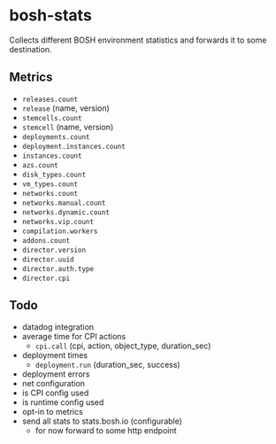 # bosh-stats

Collects different BOSH environment statistics and forwards it to some destination.

## Metrics

- `releases.count`
- `release` (name, version)
- `stemcells.count`
- `stemcell` (name, version)
- `deployments.count`
- `deployment.instances.count`
- `instances.count`
- `azs.count`
- `disk_types.count`
- `vm_types.count`
- `networks.count`
- `networks.manual.count`
- `networks.dynamic.count`
- `networks.vip.count`
- `compilation.workers`
- `addons.count`
- `director.version`
- `director.uuid`
- `director.auth.type`
- `director.cpi`

## Todo

- datadog integration
- average time for CPI actions
  - `cpi.call` (cpi, action, object_type, duration_sec)
- deployment times
  - `deployment.run` (duration_sec, success)
- deployment errors
- net configuration
- is CPI config used
- is runtime config used
- opt-in to metrics
- send all stats to stats.bosh.io (configurable)
  - for now forward to some http endpoint

